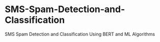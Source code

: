 # SMS-Spam-Detection-and-Classification
SMS Spam Detection and Classification Using BERT and ML Algorithms

